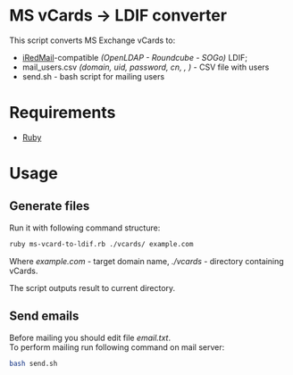 # MS vCards -> LDIF converter

This script converts MS Exchange vCards to:  

* [iRedMail]-compatible *(OpenLDAP - Roundcube - SOGo)* LDIF;
* mail_users.csv *(domain, uid, password, cn, , )* - CSV file with users
* send.sh - bash script for mailing users

# Requirements

* [Ruby]

# Usage

## Generate files

Run it with following command structure:  
```bash
ruby ms-vcard-to-ldif.rb ./vcards/ example.com
```

Where *example.com* - target domain name, 
*./vcards* - directory containing vCards.  

The script outputs result to current directory.  

## Send emails

Before mailing you should edit file *email.txt*.  
To perform mailing run following command on mail server:  

```bash
bash send.sh
```

[Ruby]: https://www.ruby-lang.org "Ruby"
[iRedMail]: http://www.iredmail.org/ "iRedMail"
